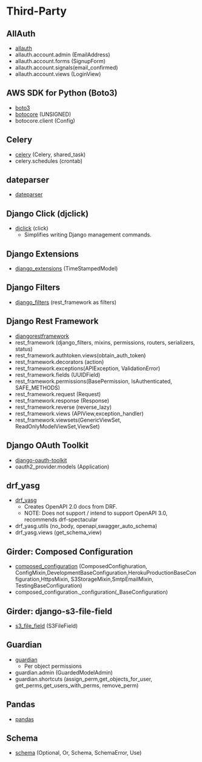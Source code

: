 # Third-Party

## AllAuth
- [allauth](https://django-allauth.readthedocs.io/en/latest/)
- allauth.account.admin (EmailAddress)
- allauth.account.forms (SignupForm)
- allauth.account.signals(email_confirmed)
- allauth.account.views (LoginView)

## AWS SDK for Python (Boto3)
- [boto3](https://boto3.amazonaws.com/v1/documentation/api/latest/index.html)
- [botocore](https://github.com/boto/botocore) (UNSIGNED)
- botocore.client (Config)

## Celery
- [celery](https://docs.celeryq.dev/en/stable/index.html) (Celery, shared_task)
- celery.schedules (crontab)

## dateparser
- [dateparser](https://dateparser.readthedocs.io/en/latest/)

## Django Click (djclick)
- [djclick](https://github.com/GaretJax/django-click) (click)
    - Simplifies writing Django management commands.

## Django Extensions
- [django_extensions](https://django-extensions.readthedocs.io/en/latest/) (TimeStampedModel)

## Django Filters
- [django_filters](https://django-filter.readthedocs.io/en/stable/index.html) (rest_framework as filters)

## Django Rest Framework
- [djangorestframework](https://www.django-rest-framework.org/)
- rest_framework (django_filters, mixins, permissions, routers, serializers, status)
- rest_framework.authtoken.views(obtain_auth_token)
- rest_framework.decorators (action)
- rest_framework.exceptions(APIException, ValidationError)
- rest_framework.fields (UUIDField)
- rest_framework.permissions(BasePermission, IsAuthenticated, SAFE_METHODS)
- rest_framework.request (Request)
- rest_framework.response (Response)
- rest_framework.reverse (reverse_lazy)
- rest_framework.views (APIView,exception_handler)
- rest_framework.viewsets(GenericViewSet, ReadOnlyModelViewSet,ViewSet)

## Django OAuth Toolkit
- [django-oauth-toolkit](https://django-oauth-toolkit.readthedocs.io/en/latest/)
- oauth2_provider.models (Application)

## drf_yasg
- [drf_yasg](https://drf-yasg.readthedocs.io/en/stable/)
    - Creates OpenAPI 2.0 docs from DRF.
    - NOTE: Does not support / intend to support OpenAPI 3.0, recommends drf-spectacular
- drf_yasg.utils (no_body, openapi,swagger_auto_schema)
- drf_yasg.views (get_schema_view)

## Girder: Composed Configuration
- [composed_configuration](https://github.com/girder/django-composed-configuration) (ComposedConfighuration, ConfigMixin,DevelopmentBaseConfiguration,HerokuProductionBaseConfiguration,HttpsMixin, S3StorageMixin,SmtpEmailMixin, TestingBaseConfiguration)
- composed_configuration._configuration(_BaseConfiguration)

## Girder: django-s3-file-field
- [s3_file_field](https://github.com/girder/django-s3-file-field) (S3FileField)

## Guardian
- [guardian](https://django-guardian.readthedocs.io/en/stable/)
    - Per object permissions
- guardian.admin (GuardedModelAdmin)
- guardian.shortcuts (assign_perm,get_objects_for_user, get_perms,get_users_with_perms, remove_perm)

## Pandas
- [pandas](https://pandas.pydata.org/)

## Schema
- [schema](https://github.com/keleshev/schema) (Optional, Or, Schema, SchemaError, Use)